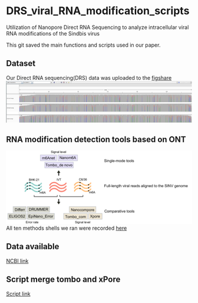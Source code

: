 # DRS_viral_RNA_modification_scripts

Utilization of Nanopore Direct RNA Sequencing to analyze intracellular viral RNA modifications of the Sindbis virus

This git saved the main functions and scripts used in our paper.
## Dataset 
Our Direct RNA sequencing(DRS) data was uploaded to the [figshare](https://figshare.com/account/home#/projects/167354)
![alt text](pictures/igv.png)

## RNA modification detection tools based on ONT
![alt text](pictures/sample.png)
All ten methods shells we ran were recorded [here](tackle_subsample_data/pipeline_all_method.md)

## Data available
[NCBI link](https://www.ncbi.nlm.nih.gov/bioproject/PRJNA983926)

## Script merge tombo and xPore 
[Script link](https://github.com/lrslab/Scripts_merge_DRS_methods)

